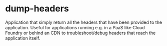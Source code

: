 # dump-headers

Application that simply return all the headers that have been provided to the application. Useful for applications running e.g. in a PaaS like Cloud Foundry or behind an CDN to troubleshoot/debug headers that reach the application itself.
